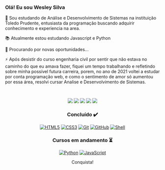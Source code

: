 ### Olá! Eu sou Wesley Silva 
<p align="left">
  👋 Sou estudando de Análise e Desenvolvimento de Sistemas na instituição Toledo Prudente, entusiasta da programação buscando adquirir conhecimento e experiencia na area.
</p>
<p align="left">
  📚 Atualmente estou estudando Javascript e Python
</p>
<p align="left">
  🔎 Procurando por novas oportunidades...
</p>
<p align="left">
  ⚡ Após desistir do curso engenharia civil por sentir que não estava no caminho do que eu amava fazer, fiquei um tempo trabalhando e refletindo sobre minha possível futura carreira, porem, no ano de 2021 voltei a estudar por conta programação web, e como o sentimento de amor só aumentou por essa área, resolvi cursar Analise e Desenvolvimento de Sistemas.
</p>
<br/>

<div align="center"> 
  
  <a href="https://www.instagram.com/wesleyallansilva" target="_blank"><img src="https://img.shields.io/badge/-Instagram-%23E4405F?style=for-the-badge&logo=instagram&logoColor=white" target="_blank"></a>
 <a href="https://discord.gg/hQN2k8N6jf" target="_blank"><img src="https://img.shields.io/badge/Discord-7289DA?style=for-the-badge&logo=discord&logoColor=white" target="_blank"></a> 
  <a href="https://facebook.com/wesley.allansilva" target="_blank"><img src="https://img.shields.io/badge/Facebook-1877F2?style=for-the-badge&logo=facebook&logoColor=white" target="_blank"></a>
  <a href = "mailto:wesley.allansilva@gmail.com"><img src="https://img.shields.io/badge/-Email-%23333?style=for-the-badge&logo=gmail&logoColor=white" target="_blank"></a>
  <a href="https://www.linkedin.com/in/wesley-silva-229724208/" target="_blank"><img src="https://img.shields.io/badge/-LinkedIn-%230077B5?style=for-the-badge&logo=linkedin&logoColor=white" target="_blank"></a>
 
<h3 align="center">  
  Concluído ✔️
</h3>
  
<div align="center">
  
  <a href="https://alunos.b7web.com.br/media/certificates/certificado_3830308.jpg" target="_blank">![HTML5](https://img.shields.io/badge/-HTML5-E34F26?style=for-the-badge&logo=html5&logoColor=white)</a>
  <a href="https://alunos.b7web.com.br/media/certificates/certificado_3830308.jpg" target="_blank">![CSS3](https://img.shields.io/badge/-CSS3-1572B6?style=for-the-badge&logo=css3)</a>
  <a href="#" target="_blank">![Git](https://img.shields.io/badge/-Git-black?style=for-the-badge&logo=git)</a>
  <a href="#" target="_blank">![GitHub](https://img.shields.io/badge/-GitHub-181717?style=for-the-badge&logo=github)</a>
  <a href="https://www.udemy.com/certificate/UC-7a0234f6-9a3e-4654-a3a2-e6d7505ad4df/" target="_blank">![Shell](https://img.shields.io/badge/-Shell%20Script-181717?style=for-the-badge&logo=linux&logoColor=white)</a>
<br/>
</div>
  
<h3 align="center">  
  Cursos em andamento ⏳
</h3>
  
<div align="center">
  
  <a href="#" target="_blank">![Python](https://img.shields.io/badge/-Python-yellow?style=for-the-badge&logo=python)</a>
  <a href="https://alunos.b7web.com.br/media/certificates/certificado_5799377.jpg" target="_blank">![JavaScript](https://img.shields.io/badge/-JavaScript-black?style=for-the-badge&logo=javascript)</a>
  
 </div>
Conquista!
